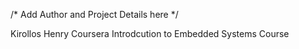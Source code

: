 /* Add Author and Project Details here */

Kirollos Henry
Coursera Introdcution to Embedded Systems Course
